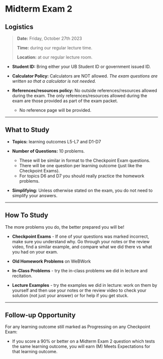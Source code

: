 Midterm Exam 2
============================


## Logistics

> **Date:** Friday, October 27th 2023
>
> **Time:** during our regular lecture time.
>
> **Location:** at our regular lecture room.

- **Student ID:** Bring either your UB Student ID or government issued ID.

 - **Calculator Policy:** Calculators are NOT allowed. _The exam questions are written so that a calculator is not needed._

- **References/resources policy:** No outside references/resources allowed during the exam.  The only references/resources allowed during the exam are those provided as part of the exam packet. 
    - No reference page will be provided.  
---


## What to Study

- **Topics:** learning outcomes L5-L7 and D1-D7

- **Number of Questions:** 10 problems.
    - These will be similar in format to the Checkpoint Exam questions.
    - There will be one question per learning outcome (just like the Checkpoint Exams).
    - For topics D6 and D7 you should really practice the homework problems.

- **Simplifying:** Unless otherwise stated on the exam, you do not need to simplify your answers.


---

## How To Study

The more problems you do, the better prepared you will be!

- **Checkpoint Exams** - If one of your questions was marked incorrect, make sure you understand why. Go through your notes or the review video, find a similar example, and compare what we did there vs what you had on your exam.

- **Old Homework Problems** on WeBWork

- **In-Class Problems** - try the in-class problems we did in lecture and recitation. 

- **Lecture Examples** - try the examples we did in lecture: work on them by yourself and then use your notes or the review video to check your solution (not just your answer) or for help if you get stuck. 


---

## Follow-up Opportunity

For any learning outcome still marked as Progressing on any Checkpoint Exam:

- If you score a 90% or better on a Midterm Exam 2 question which tests the same learning outcome, you will earn (M) Meets Expectations for that learning outcome. 










